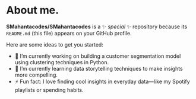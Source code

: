 # About me.


**SMahantacodes/SMahantacodes** is a ✨ _special_ ✨ repository because its `README.md` (this file) appears on your GitHub profile.

Here are some ideas to get you started:

- 🔭 I’m currently working on building a customer segmentation model using clustering techniques in Python.
- 🌱 I’m currently learning data storytelling techniques to make insights more compelling.    
- ⚡ Fun fact: I love finding cool insights in everyday data—like my Spotify playlists or spending habits.

